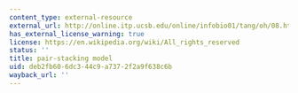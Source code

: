 ```yaml
---
content_type: external-resource
external_url: http://online.itp.ucsb.edu/online/infobio01/tang/oh/08.html
has_external_license_warning: true
license: https://en.wikipedia.org/wiki/All_rights_reserved
status: ''
title: pair-stacking model
uid: deb2fb60-6dc3-44c9-a737-2f2a9f638c6b
wayback_url: ''
---
```

